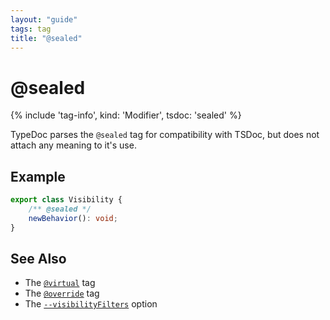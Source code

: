 ```yaml
---
layout: "guide"
tags: tag
title: "@sealed"
---
```


# @sealed

{% include 'tag-info', kind: 'Modifier', tsdoc: 'sealed' %}

TypeDoc parses the `@sealed` tag for compatibility with TSDoc, but does not attach any meaning to it's use.

## Example

```ts
export class Visibility {
    /** @sealed */
    newBehavior(): void;
}
```

## See Also

-   The [`@virtual`](/tags/virtual/) tag
-   The [`@override`](/tags/override/) tag
-   The [`--visibilityFilters`](/guides/options/#visibilityfilters) option

